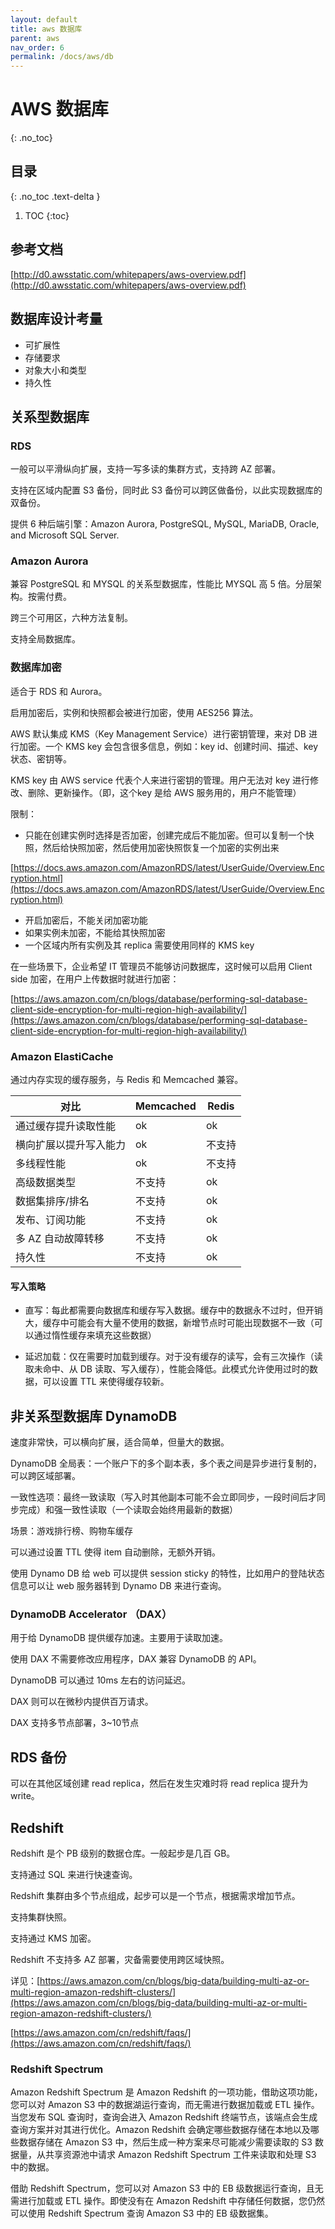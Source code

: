 ```yaml
---
layout: default
title: aws 数据库
parent: aws
nav_order: 6
permalink: /docs/aws/db
---
```


# AWS 数据库

{: .no_toc}

## 目录

{: .no_toc .text-delta }


1. TOC
{:toc}

## 参考文档

[http://d0.awsstatic.com/whitepapers/aws-overview.pdf](http://d0.awsstatic.com/whitepapers/aws-overview.pdf)



## 数据库设计考量

- 可扩展性
- 存储要求
- 对象大小和类型
- 持久性



## 关系型数据库

### RDS

一般可以平滑纵向扩展，支持一写多读的集群方式，支持跨 AZ 部署。

支持在区域内配置 S3 备份，同时此 S3 备份可以跨区做备份，以此实现数据库的双备份。

提供 6 种后端引擎：Amazon Aurora, PostgreSQL, MySQL, MariaDB, Oracle, and Microsoft SQL Server.



### Amazon Aurora

兼容 PostgreSQL 和 MYSQL 的关系型数据库，性能比 MYSQL 高 5 倍。分层架构。按需付费。

跨三个可用区，六种方法复制。

支持全局数据库。



### 数据库加密

适合于 RDS 和 Aurora。

启用加密后，实例和快照都会被进行加密，使用 AES256 算法。

AWS 默认集成 KMS（Key Management Service）进行密钥管理，来对 DB 进行加密。一个 KMS key 会包含很多信息，例如：key id、创建时间、描述、key 状态、密钥等。

KMS key 由 AWS service 代表个人来进行密钥的管理。用户无法对 key 进行修改、删除、更新操作。（即，这个key 是给 AWS 服务用的，用户不能管理）



限制：

- 只能在创建实例时选择是否加密，创建完成后不能加密。但可以复制一个快照，然后给快照加密，然后使用加密快照恢复一个加密的实例出来

[https://docs.aws.amazon.com/AmazonRDS/latest/UserGuide/Overview.Encryption.html](https://docs.aws.amazon.com/AmazonRDS/latest/UserGuide/Overview.Encryption.html)

- 开启加密后，不能关闭加密功能
- 如果实例未加密，不能给其快照加密
- 一个区域内所有实例及其 replica 需要使用同样的 KMS key



在一些场景下，企业希望 IT 管理员不能够访问数据库，这时候可以启用 Client side 加密，在用户上传数据时就进行加密：

[https://aws.amazon.com/cn/blogs/database/performing-sql-database-client-side-encryption-for-multi-region-high-availability/](https://aws.amazon.com/cn/blogs/database/performing-sql-database-client-side-encryption-for-multi-region-high-availability/)





### Amazon ElastiCache

通过内存实现的缓存服务，与 Redis 和 Memcached 兼容。

| 对比                   | Memcached | Redis  |
| ---------------------- | --------- | ------ |
| 通过缓存提升读取性能   | ok        | ok     |
| 横向扩展以提升写入能力 | ok        | 不支持 |
| 多线程性能             | ok        | 不支持 |
| 高级数据类型           | 不支持    | ok     |
| 数据集排序/排名        | 不支持    | ok     |
| 发布、订阅功能         | 不支持    | ok     |
| 多 AZ 自动故障转移     | 不支持    | ok     |
| 持久性     | 不支持    | ok     |

#### 写入策略

- 直写：每此都需要向数据库和缓存写入数据。缓存中的数据永不过时，但开销大，缓存中可能会有大量不使用的数据，新增节点时可能出现数据不一致（可以通过惰性缓存来填充这些数据）

- 延迟加载：仅在需要时加载到缓存。对于没有缓存的读写，会有三次操作（读取未命中、从 DB 读取、写入缓存），性能会降低。此模式允许使用过时的数据，可以设置 TTL 来使得缓存较新。



## 非关系型数据库 DynamoDB

速度非常快，可以横向扩展，适合简单，但量大的数据。

DynamoDB 全局表：一个账户下的多个副本表，多个表之间是异步进行复制的，可以跨区域部署。

一致性选项：最终一致读取（写入时其他副本可能不会立即同步，一段时间后才同步完成）和强一致性读取（一个读取会始终用最新的数据）

场景：游戏排行榜、购物车缓存



可以通过设置 TTL 使得 item 自动删除，无额外开销。



使用 Dynamo DB 给 web 可以提供 session sticky 的特性，比如用户的登陆状态信息可以让 web 服务器转到 Dynamo DB 来进行查询。

### DynamoDB Accelerator （DAX）

用于给 DynamoDB 提供缓存加速。主要用于读取加速。

使用 DAX 不需要修改应用程序，DAX 兼容 DynamoDB 的 API。

DynamoDB 可以通过 10ms 左右的访问延迟。

DAX 则可以在微秒内提供百万请求。

DAX 支持多节点部署，3~10节点

## RDS 备份

可以在其他区域创建 read replica，然后在发生灾难时将 read replica 提升为 write。



## Redshift

Redshift 是个 PB 级别的数据仓库。一般起步是几百 GB。

支持通过 SQL 来进行快速查询。

Redshift 集群由多个节点组成，起步可以是一个节点，根据需求增加节点。

支持集群快照。

支持通过 KMS 加密。



Redshift 不支持多 AZ 部署，灾备需要使用跨区域快照。

详见：[https://aws.amazon.com/cn/blogs/big-data/building-multi-az-or-multi-region-amazon-redshift-clusters/](https://aws.amazon.com/cn/blogs/big-data/building-multi-az-or-multi-region-amazon-redshift-clusters/)

[https://aws.amazon.com/cn/redshift/faqs/](https://aws.amazon.com/cn/redshift/faqs/)



### Redshift Spectrum

Amazon Redshift Spectrum 是 Amazon Redshift 的一项功能，借助这项功能，您可以对 Amazon S3 中的数据湖运行查询，而无需进行数据加载或 ETL 操作。当您发布 SQL 查询时，查询会进入 Amazon Redshift 终端节点，该端点会生成查询方案并对其进行优化。Amazon Redshift 会确定哪些数据存储在本地以及哪些数据存储在 Amazon S3 中，然后生成一种方案来尽可能减少需要读取的 S3 数据量，从共享资源池中请求 Amazon Redshift Spectrum 工件来读取和处理 S3 中的数据。

借助 Redshift Spectrum，您可以对 Amazon S3 中的 EB 级数据运行查询，且无需进行加载或 ETL 操作。即使没有在 Amazon Redshift 中存储任何数据，您仍然可以使用 Redshift Spectrum 查询 Amazon S3 中的 EB 级数据集。

